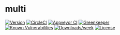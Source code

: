 multi
=====



[![Version](https://img.shields.io/npm/v/multi.svg)](https://npmjs.org/package/multi)
[![CircleCI](https://circleci.com/gh/jdxcode/multi/tree/master.svg?style=svg)](https://circleci.com/gh/jdxcode/multi/tree/master)
[![Appveyor CI](https://ci.appveyor.com/api/projects/status/github/jdxcode/multi?branch=master&svg=true)](https://ci.appveyor.com/project/heroku/multi/branch/master)
[![Greenkeeper](https://badges.greenkeeper.io/jdxcode/multi.svg)](https://greenkeeper.io/)
[![Known Vulnerabilities](https://snyk.io/test/npm/multi/badge.svg)](https://snyk.io/test/npm/multi)
[![Downloads/week](https://img.shields.io/npm/dw/multi.svg)](https://npmjs.org/package/multi)
[![License](https://img.shields.io/npm/l/multi.svg)](https://github.com/jdxcode/multi/blob/master/package.json)
